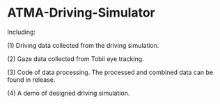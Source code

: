 # ATMA-Driving-Simulator

Including:

(1) Driving data collected from the driving simulation.

(2) Gaze data collected from Tobii eye tracking.

(3) Code of data processing. The processed and combined data can be found in release.

(4) A demo of designed driving simulation.

